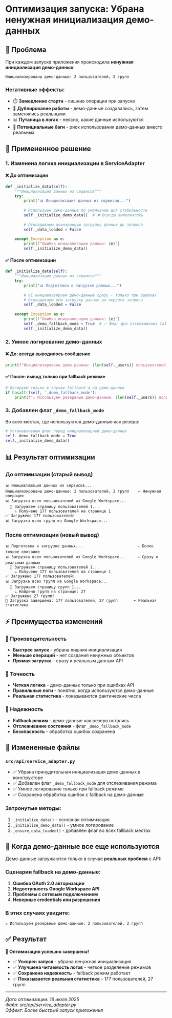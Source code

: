 # Оптимизация запуска: Убрана ненужная инициализация демо-данных

## 🚀 Проблема

При каждом запуске приложения происходила **ненужная инициализация демо-данных**:
```
Инициализированы демо-данные: 2 пользователей, 2 групп
```

### Негативные эффекты:
- ⏱️ **Замедление старта** - лишние операции при запуске
- 🔄 **Дублирование работы** - демо-данные создавались, затем заменялись реальными
- 📊 **Путаница в логах** - неясно, какие данные используются
- 🐛 **Потенциальные баги** - риск использования демо-данных вместо реальных

## 🔧 Примененное решение

### 1. Изменена логика инициализации в ServiceAdapter

#### ❌ До оптимизации
```python
def _initialize_data(self):
    """Инициализация данных из сервисов"""
    try:
        print("📊 Инициализация данных из сервисов...")
        
        # Используем демо-данные по умолчанию для стабильности
        self._initialize_demo_data()  # ❌ Всегда выполнялось
        
        # Откладываем асинхронную загрузку данных до запроса
        self._data_loaded = False
        
    except Exception as e:
        print(f"Ошибка инициализации данных: {e}")
        self._initialize_demo_data()
```

#### ✅ После оптимизации
```python
def _initialize_data(self):
    """Инициализация данных из сервисов"""
    try:
        print("📊 Подготовка к загрузке данных...")
        
        # НЕ инициализируем демо-данные сразу - только при ошибках
        # Откладываем всю загрузку данных до первого запроса
        self._data_loaded = False
        
    except Exception as e:
        print(f"Ошибка инициализации данных: {e}")
        self._demo_fallback_mode = True  # ✅ Флаг для отслеживания fallback режима
        self._initialize_demo_data()
```

### 2. Умное логирование демо-данных

#### ❌ До: всегда выводилось сообщение
```python
print(f"Инициализированы демо-данные: {len(self._users)} пользователей, {len(self._groups)} групп")
```

#### ✅ После: вывод только при fallback режиме
```python
# Логируем только в случае fallback'а на демо-данные
if hasattr(self, '_demo_fallback_mode'):
    print(f"⚠️ Используем резервные демо-данные: {len(self._users)} пользователей, {len(self._groups)} групп")
```

### 3. Добавлен флаг `_demo_fallback_mode`

Во всех местах, где используются демо-данные как резерв:
```python
# Устанавливаем флаг перед инициализацией демо-данных
self._demo_fallback_mode = True
self._initialize_demo_data()
```

## 📊 Результат оптимизации

### До оптимизации (старый вывод)
```
📊 Инициализация данных из сервисов...
Инициализированы демо-данные: 2 пользователей, 2 групп    ← Ненужная операция
📊 Загрузка всех пользователей из Google Workspace...
  📄 Загружаем страницу пользователей 1...
    ↳ Получено 177 пользователей на странице 1
✅ Загружено 177 пользователей!
📊 Загрузка всех групп из Google Workspace...
```

### После оптимизации (новый вывод)
```
📊 Подготовка к загрузке данных...                        ← Более точное описание
📊 Загрузка всех пользователей из Google Workspace...     ← Сразу к реальным данным
  📄 Загружаем страницу пользователей 1...
    ↳ Получено 177 пользователей на странице 1
✅ Загружено 177 пользователей!
📊 Загрузка всех групп из Google Workspace...
  📄 Загружаем страницу групп 1...
    ↳ Найдено групп на странице: 27
✅ Загружено 27 групп!
🎉 Загрузка завершена: 177 пользователей, 27 групп       ← Реальная статистика
```

## ⚡ Преимущества изменений

### 🚀 Производительность
- **Быстрее запуск** - убрана лишняя инициализация
- **Меньше операций** - нет создания ненужных объектов
- **Прямая загрузка** - сразу к реальным данным API

### 🎯 Точность
- **Четкая логика** - демо-данные только при ошибках API
- **Правильные логи** - понятно, когда используются демо-данные
- **Реальная статистика** - показываются фактические числа

### 🔧 Надежность
- **Fallback режим** - демо-данные как резерв остались
- **Отслеживание состояния** - флаг `_demo_fallback_mode`
- **Безопасность** - обработка ошибок сохранена

## 📁 Измененные файлы

### `src/api/service_adapter.py`
- ✅ Убрана принудительная инициализация демо-данных в конструкторе
- ✅ Добавлен флаг `_demo_fallback_mode` для отслеживания режима
- ✅ Умное логирование только при fallback режиме
- ✅ Сохранена обработка ошибок с fallback на демо-данные

### Затронутые методы:
1. `_initialize_data()` - основная оптимизация
2. `_initialize_demo_data()` - умное логирование
3. `_ensure_data_loaded()` - добавлен флаг во всех fallback местах

## 🎯 Когда демо-данные все еще используются

Демо-данные загружаются только в случае **реальных проблем** с API:

### Сценарии fallback на демо-данные:
1. **Ошибка OAuth 2.0 авторизации**
2. **Недоступность Google Workspace API**
3. **Проблемы с сетевым подключением**
4. **Неверные credentials или разрешения**

### В этих случаях увидите:
```
⚠️ Используем резервные демо-данные: 2 пользователей, 2 групп
```

## ✅ Результат

**🎉 Оптимизация успешно завершена!**

- ✅ **Ускорен запуск** - убрана ненужная инициализация
- ✅ **Улучшена читаемость логов** - четкое разделение режимов
- ✅ **Сохранена надежность** - fallback режим работает
- ✅ **Показывается реальная статистика** - 177 пользователей, 27 групп

---

*Дата оптимизации: 16 июля 2025*  
*Файл: src/api/service_adapter.py*  
*Эффект: Более быстрый запуск приложения*
